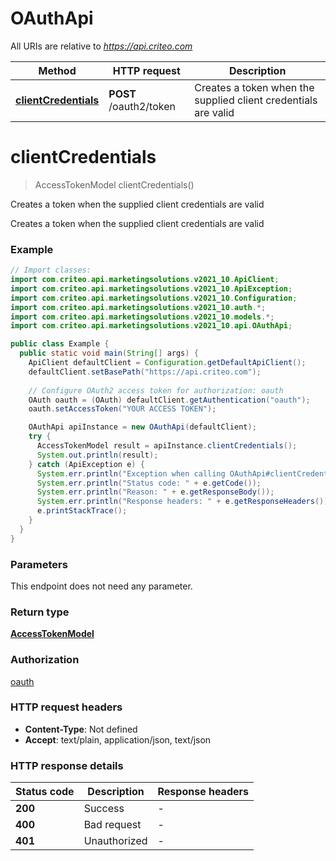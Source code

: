 # OAuthApi

All URIs are relative to *https://api.criteo.com*

Method | HTTP request | Description
------------- | ------------- | -------------
[**clientCredentials**](OAuthApi.md#clientCredentials) | **POST** /oauth2/token | Creates a token when the supplied client credentials are valid


<a name="clientCredentials"></a>
# **clientCredentials**
> AccessTokenModel clientCredentials()

Creates a token when the supplied client credentials are valid

Creates a token when the supplied client credentials are valid

### Example
```java
// Import classes:
import com.criteo.api.marketingsolutions.v2021_10.ApiClient;
import com.criteo.api.marketingsolutions.v2021_10.ApiException;
import com.criteo.api.marketingsolutions.v2021_10.Configuration;
import com.criteo.api.marketingsolutions.v2021_10.auth.*;
import com.criteo.api.marketingsolutions.v2021_10.models.*;
import com.criteo.api.marketingsolutions.v2021_10.api.OAuthApi;

public class Example {
  public static void main(String[] args) {
    ApiClient defaultClient = Configuration.getDefaultApiClient();
    defaultClient.setBasePath("https://api.criteo.com");
    
    // Configure OAuth2 access token for authorization: oauth
    OAuth oauth = (OAuth) defaultClient.getAuthentication("oauth");
    oauth.setAccessToken("YOUR ACCESS TOKEN");

    OAuthApi apiInstance = new OAuthApi(defaultClient);
    try {
      AccessTokenModel result = apiInstance.clientCredentials();
      System.out.println(result);
    } catch (ApiException e) {
      System.err.println("Exception when calling OAuthApi#clientCredentials");
      System.err.println("Status code: " + e.getCode());
      System.err.println("Reason: " + e.getResponseBody());
      System.err.println("Response headers: " + e.getResponseHeaders());
      e.printStackTrace();
    }
  }
}
```

### Parameters
This endpoint does not need any parameter.

### Return type

[**AccessTokenModel**](AccessTokenModel.md)

### Authorization

[oauth](../README.md#oauth)

### HTTP request headers

 - **Content-Type**: Not defined
 - **Accept**: text/plain, application/json, text/json

### HTTP response details
| Status code | Description | Response headers |
|-------------|-------------|------------------|
**200** | Success |  -  |
**400** | Bad request |  -  |
**401** | Unauthorized |  -  |

